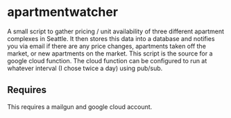 # apartmentwatcher
A small script to gather pricing / unit availability of three different apartment complexes in Seattle. It then stores this data into a database and notifies you via email if there are any price changes, apartments taken off the market, or new apartments on the market.
This script is the source for a google cloud function. The cloud function can be configured to run at whatever interval (I chose twice a day) using pub/sub.

## Requires
This requires a mailgun and google cloud account.
